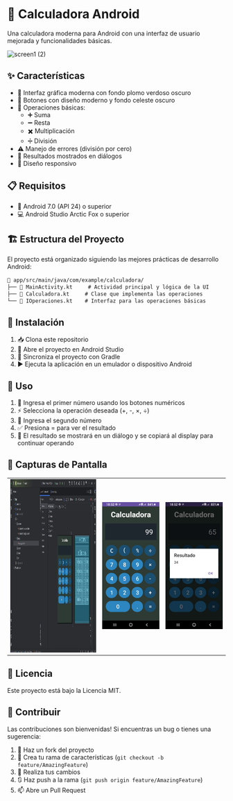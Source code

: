 # 🧮 Calculadora Android

Una calculadora moderna para Android con una interfaz de usuario mejorada y funcionalidades básicas.

![screen1 (2)](https://github.com/user-attachments/assets/4b41bf7d-2e11-4837-af48-8f575ecfe821)


## ✨ Características

- 🎨 Interfaz gráfica moderna con fondo plomo verdoso oscuro
- 🔲 Botones con diseño moderno y fondo celeste oscuro
- 🔢 Operaciones básicas:
  - ➕ Suma
  - ➖ Resta
  - ✖️ Multiplicación
  - ➗ División
- ⚠️ Manejo de errores (división por cero)
- 💬 Resultados mostrados en diálogos
- 📱 Diseño responsivo

## 📋 Requisitos

- 📱 Android 7.0 (API 24) o superior
- 💻 Android Studio Arctic Fox o superior

## 🏗️ Estructura del Proyecto

El proyecto está organizado siguiendo las mejores prácticas de desarrollo Android:

```
📁 app/src/main/java/com/example/calculadora/
├── 📄 MainActivity.kt     # Actividad principal y lógica de la UI
├── 📄 Calculadora.kt     # Clase que implementa las operaciones
└── 📄 IOperaciones.kt    # Interfaz para las operaciones básicas
```

## 🚀 Instalación

1. 📥 Clona este repositorio
2. 📂 Abre el proyecto en Android Studio
3. 🔄 Sincroniza el proyecto con Gradle
4. ▶️ Ejecuta la aplicación en un emulador o dispositivo Android

## 📱 Uso

1. 🔢 Ingresa el primer número usando los botones numéricos
2. ⚡ Selecciona la operación deseada (+, -, ×, ÷)
3. 🔢 Ingresa el segundo número
4. ✅ Presiona = para ver el resultado
5. 💫 El resultado se mostrará en un diálogo y se copiará al display para continuar operando

## 📸 Capturas de Pantalla

<table>
  <tr>
    <td><img src="screenshots/screen1.jpg" alt="Pantalla Principal" width="300" height="400"/></td>
    <td><img src="screenshots/screen2.jpg" alt="Operación en Proceso" width="200"/></td>
    <td><img src="screenshots/screen3.jpg" alt="Resultado" width="200"/></td>
  </tr>
</table>

## 📝 Licencia

Este proyecto está bajo la Licencia MIT. 

## 🤝 Contribuir

Las contribuciones son bienvenidas! Si encuentras un bug o tienes una sugerencia:

1. 🍴 Haz un fork del proyecto
2. 🔨 Crea tu rama de características (`git checkout -b feature/AmazingFeature`)
3. 📝 Realiza tus cambios
4. 🔃 Haz push a la rama (`git push origin feature/AmazingFeature`)
5. 📫 Abre un Pull Request
